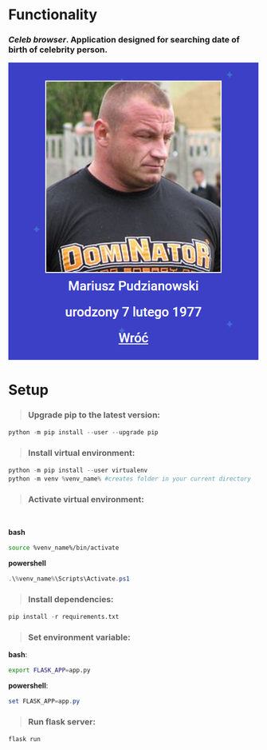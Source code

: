 # Functionality
### *Celeb browser*. Application designed for searching date of birth of celebrity person.
![second_image](static\assets\pudzian.png)

# Setup

> ### Upgrade pip to the latest version:
```python
python -m pip install --user --upgrade pip
```

> ### Install virtual environment:
```python
python -m pip install --user virtualenv
python -m venv %venv_name% #creates folder in your current directory
```

> ### Activate virtual environment:
<br>

**bash**
```bash
source %venv_name%/bin/activate
```
**powershell**
```powershell
.\%venv_name%\Scripts\Activate.ps1
```

> ### Install dependencies:
```python
pip install -r requirements.txt
```

> ### Set environment variable:

**bash**:
```bash
export FLASK_APP=app.py
```
**powershell**:
```powershell
set FLASK_APP=app.py
```

> ### Run flask server:
```python
flask run
```